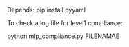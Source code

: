 
Depends:
    pip install pyyaml

To check a log file for level1 compliance:

python mlp_compliance.py FILENAMAE
